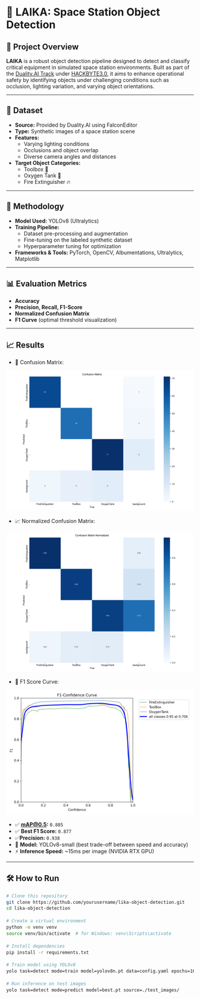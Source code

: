 # 🚀 LAIKA: Space Station Object Detection

## 🧠 Project Overview

**LAIKA** is a robust object detection pipeline designed to detect and classify critical equipment in simulated space station environments. Built as part of the [Duality.AI Track](https://duality.ai/) under [HACKBYTE3.0](https://www.hackbyte.in/), it aims to enhance operational safety by identifying objects under challenging conditions such as occlusion, lighting variation, and varying object orientations.

---

## 📂 Dataset

- **Source:** Provided by Duality.AI using FalconEditor
- **Type:** Synthetic images of a space station scene
- **Features:**
  - Varying lighting conditions
  - Occlusions and object overlap
  - Diverse camera angles and distances
- **Target Object Categories:**
  - Toolbox 🧰  
  - Oxygen Tank 🫧  
  - Fire Extinguisher 🔥  

---

## 🧪 Methodology

- **Model Used:** YOLOv8 (Ultralytics)
- **Training Pipeline:**
  - Dataset pre-processing and augmentation
  - Fine-tuning on the labeled synthetic dataset
  - Hyperparameter tuning for optimization
- **Frameworks & Tools:** PyTorch, OpenCV, Albumentations, Ultralytics, Matplotlib

---

## 📊 Evaluation Metrics

- **Accuracy**
- **Precision, Recall, F1-Score**
- **Normalized Confusion Matrix**
- **F1 Curve** (optimal threshold visualization)

---

## 📈 Results

- 📌 Confusion Matrix:

<img src="Result/confusion_matrix.png" alt="Confusion Matrix" width="600"/>

- 📈 Normalized Confusion Matrix:

<img src="Result/confusion_matrix_normalized.png" alt="Normalized Confusion Matrix" width="600"/>

- 🎯 F1 Score Curve:

<img src="Result/F1_curve.png" alt="F1 Curve" width="600"/>

- ✅ **mAP@0.5:** `0.885`
- ✅ **Best F1 Score:** `0.877`
- ✅**Precision:** `0.938`
- 🧠 **Model:** YOLOv8-small (best trade-off between speed and accuracy)
- ⚡ **Inference Speed:** ~15ms per image (NVIDIA RTX GPU)

---

## 🛠️ How to Run

```bash
# Clone this repository
git clone https://github.com/yourusername/lika-object-detection.git
cd lika-object-detection

# Create a virtual environment
python -m venv venv
source venv/bin/activate  # for Windows: venv\Scripts\activate

# Install dependencies
pip install -r requirements.txt

# Train model using YOLOv8
yolo task=detect mode=train model=yolov8n.pt data=config.yaml epochs=100 imgsz=640

# Run inference on test images
yolo task=detect mode=predict model=best.pt source=./test_images/
